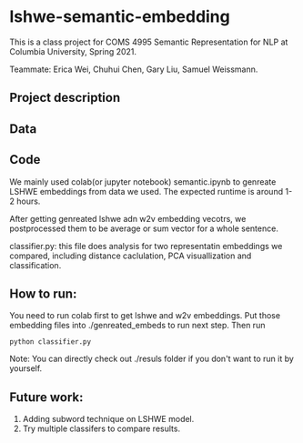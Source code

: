 # lshwe-semantic-embedding
This is a class project for COMS 4995 Semantic Representation for NLP at Columbia University, Spring 2021. 

Teammate: Erica Wei, Chuhui Chen, Gary Liu, Samuel Weissmann. 


## Project description 


## Data 



## Code 
We mainly used colab(or jupyter notebook) semantic.ipynb to genreate LSHWE embeddings from data we used. The expected runtime is around 1-2 hours.

After getting genreated lshwe adn w2v embedding vecotrs, we postprocessed them to be average or sum vector for a whole sentence. 

classifier.py: this file does analysis for two representatin embeddings we compared, including distance caclulation, PCA visuallization and classification. 

## How to run: 
You need to run colab first to get lshwe and w2v embeddings. Put those embedding files into ./genreated_embeds to run next step. 
Then run 
```
python classifier.py
```

Note: You can directly check out ./resuls folder if you don't want to run it by yourself. 


## Future work: 
1. Adding subword technique on LSHWE model.
2. Try multiple classifers to compare results. 
